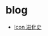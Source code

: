 # blog

* [Icon 进化史](https://github.com/alex-mm/blog/blob/master/Icon%20%E8%BF%9B%E5%8C%96%E5%8F%B2.md)
